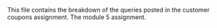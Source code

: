 This file contains the breakdown of the queries posted in the customer coupons assignment. The module 5 assignment.
